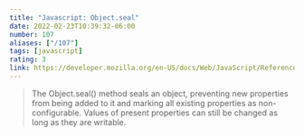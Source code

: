 ```yaml
---
title: "Javascript: Object.seal"
date: 2022-02-23T10:39:32-06:00
number: 107
aliases: ["/107"]
tags: [javascript]
rating: 3
link: https://developer.mozilla.org/en-US/docs/Web/JavaScript/Reference/Global_Objects/Object/seal
---
```


> The Object.seal() method seals an object, preventing new properties from being added to it and marking all existing properties as non-configurable. Values of present properties can still be changed as long as they are writable.
